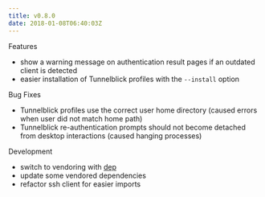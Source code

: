 ```yaml
---
title: v0.8.0
date: 2018-01-08T06:40:03Z
---
```


Features

 * show a warning message on authentication result pages if an outdated client is detected
 * easier installation of Tunnelblick profiles with the `--install` option

Bug Fixes

 * Tunnelblick profiles use the correct user home directory (caused errors when user did not match home path)
 * Tunnelblick re-authentication prompts should not become detached from desktop interactions (caused hanging processes)

Development

 * switch to vendoring with [dep](https://github.com/golang/dep)
 * update some vendored dependencies
 * refactor ssh client for easier imports

